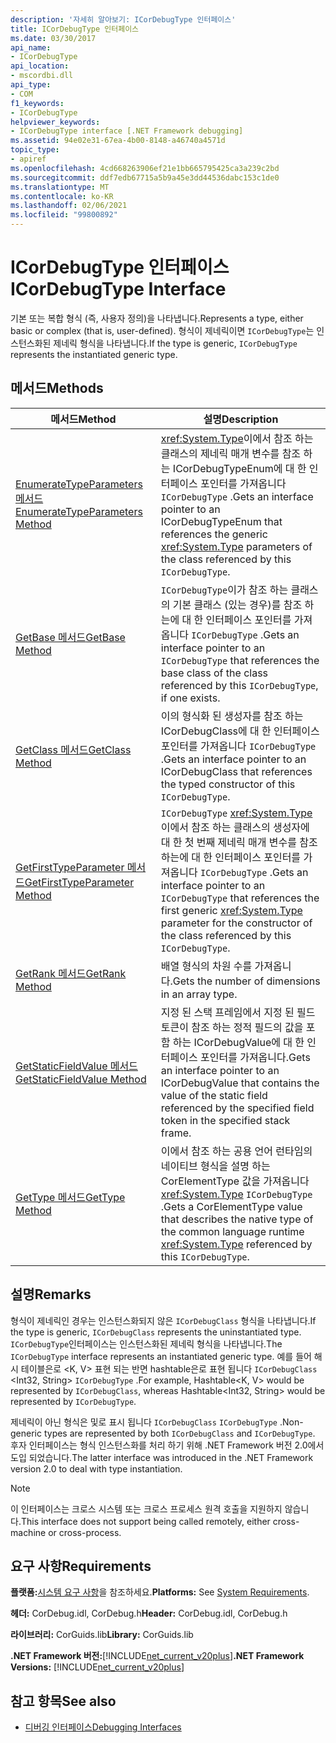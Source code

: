 ```yaml
---
description: '자세히 알아보기: ICorDebugType 인터페이스'
title: ICorDebugType 인터페이스
ms.date: 03/30/2017
api_name:
- ICorDebugType
api_location:
- mscordbi.dll
api_type:
- COM
f1_keywords:
- ICorDebugType
helpviewer_keywords:
- ICorDebugType interface [.NET Framework debugging]
ms.assetid: 94e02e31-67ea-4b00-8148-a46740a4571d
topic_type:
- apiref
ms.openlocfilehash: 4cd668263906ef21e1bb665795425ca3a239c2bd
ms.sourcegitcommit: ddf7edb67715a5b9a45e3dd44536dabc153c1de0
ms.translationtype: MT
ms.contentlocale: ko-KR
ms.lasthandoff: 02/06/2021
ms.locfileid: "99800892"
---
```

# <a name="icordebugtype-interface"></a><span data-ttu-id="f34a7-103">ICorDebugType 인터페이스</span><span class="sxs-lookup"><span data-stu-id="f34a7-103">ICorDebugType Interface</span></span>

<span data-ttu-id="f34a7-104">기본 또는 복합 형식 (즉, 사용자 정의)을 나타냅니다.</span><span class="sxs-lookup"><span data-stu-id="f34a7-104">Represents a type, either basic or complex (that is, user-defined).</span></span> <span data-ttu-id="f34a7-105">형식이 제네릭이면 `ICorDebugType`는 인스턴스화된 제네릭 형식을 나타냅니다.</span><span class="sxs-lookup"><span data-stu-id="f34a7-105">If the type is generic, `ICorDebugType` represents the instantiated generic type.</span></span>  
  
## <a name="methods"></a><span data-ttu-id="f34a7-106">메서드</span><span class="sxs-lookup"><span data-stu-id="f34a7-106">Methods</span></span>  
  
|<span data-ttu-id="f34a7-107">메서드</span><span class="sxs-lookup"><span data-stu-id="f34a7-107">Method</span></span>|<span data-ttu-id="f34a7-108">설명</span><span class="sxs-lookup"><span data-stu-id="f34a7-108">Description</span></span>|  
|------------|-----------------|  
|[<span data-ttu-id="f34a7-109">EnumerateTypeParameters 메서드</span><span class="sxs-lookup"><span data-stu-id="f34a7-109">EnumerateTypeParameters Method</span></span>](icordebugtype-enumeratetypeparameters-method.md)|<span data-ttu-id="f34a7-110"><xref:System.Type>이에서 참조 하는 클래스의 제네릭 매개 변수를 참조 하는 ICorDebugTypeEnum에 대 한 인터페이스 포인터를 가져옵니다 `ICorDebugType` .</span><span class="sxs-lookup"><span data-stu-id="f34a7-110">Gets an interface pointer to an ICorDebugTypeEnum that references the generic <xref:System.Type> parameters of the class referenced by this `ICorDebugType`.</span></span>|  
|[<span data-ttu-id="f34a7-111">GetBase 메서드</span><span class="sxs-lookup"><span data-stu-id="f34a7-111">GetBase Method</span></span>](icordebugtype-getbase-method.md)|<span data-ttu-id="f34a7-112">`ICorDebugType`이가 참조 하는 클래스의 기본 클래스 (있는 경우)를 참조 하는에 대 한 인터페이스 포인터를 가져옵니다 `ICorDebugType` .</span><span class="sxs-lookup"><span data-stu-id="f34a7-112">Gets an interface pointer to an `ICorDebugType` that references the base class of the class referenced by this `ICorDebugType`, if one exists.</span></span>|  
|[<span data-ttu-id="f34a7-113">GetClass 메서드</span><span class="sxs-lookup"><span data-stu-id="f34a7-113">GetClass Method</span></span>](icordebugtype-getclass-method.md)|<span data-ttu-id="f34a7-114">이의 형식화 된 생성자를 참조 하는 ICorDebugClass에 대 한 인터페이스 포인터를 가져옵니다 `ICorDebugType` .</span><span class="sxs-lookup"><span data-stu-id="f34a7-114">Gets an interface pointer to an ICorDebugClass that references the typed constructor of this `ICorDebugType`.</span></span>|  
|[<span data-ttu-id="f34a7-115">GetFirstTypeParameter 메서드</span><span class="sxs-lookup"><span data-stu-id="f34a7-115">GetFirstTypeParameter Method</span></span>](icordebugtype-getfirsttypeparameter-method.md)|<span data-ttu-id="f34a7-116">`ICorDebugType` <xref:System.Type> 이에서 참조 하는 클래스의 생성자에 대 한 첫 번째 제네릭 매개 변수를 참조 하는에 대 한 인터페이스 포인터를 가져옵니다 `ICorDebugType` .</span><span class="sxs-lookup"><span data-stu-id="f34a7-116">Gets an interface pointer to an `ICorDebugType` that references the first generic <xref:System.Type> parameter for the constructor of the class referenced by this `ICorDebugType`.</span></span>|  
|[<span data-ttu-id="f34a7-117">GetRank 메서드</span><span class="sxs-lookup"><span data-stu-id="f34a7-117">GetRank Method</span></span>](icordebugtype-getrank-method.md)|<span data-ttu-id="f34a7-118">배열 형식의 차원 수를 가져옵니다.</span><span class="sxs-lookup"><span data-stu-id="f34a7-118">Gets the number of dimensions in an array type.</span></span>|  
|[<span data-ttu-id="f34a7-119">GetStaticFieldValue 메서드</span><span class="sxs-lookup"><span data-stu-id="f34a7-119">GetStaticFieldValue Method</span></span>](icordebugtype-getstaticfieldvalue-method.md)|<span data-ttu-id="f34a7-120">지정 된 스택 프레임에서 지정 된 필드 토큰이 참조 하는 정적 필드의 값을 포함 하는 ICorDebugValue에 대 한 인터페이스 포인터를 가져옵니다.</span><span class="sxs-lookup"><span data-stu-id="f34a7-120">Gets an interface pointer to an ICorDebugValue that contains the value of the static field referenced by the specified field token in the specified stack frame.</span></span>|  
|[<span data-ttu-id="f34a7-121">GetType 메서드</span><span class="sxs-lookup"><span data-stu-id="f34a7-121">GetType Method</span></span>](icordebugtype-gettype-method.md)|<span data-ttu-id="f34a7-122">이에서 참조 하는 공용 언어 런타임의 네이티브 형식을 설명 하는 CorElementType 값을 가져옵니다 <xref:System.Type> `ICorDebugType` .</span><span class="sxs-lookup"><span data-stu-id="f34a7-122">Gets a CorElementType value that describes the native type of the common language runtime <xref:System.Type> referenced by this `ICorDebugType`.</span></span>|  
  
## <a name="remarks"></a><span data-ttu-id="f34a7-123">설명</span><span class="sxs-lookup"><span data-stu-id="f34a7-123">Remarks</span></span>  

 <span data-ttu-id="f34a7-124">형식이 제네릭인 경우는 인스턴스화되지 않은 `ICorDebugClass` 형식을 나타냅니다.</span><span class="sxs-lookup"><span data-stu-id="f34a7-124">If the type is generic, `ICorDebugClass` represents the uninstantiated type.</span></span> <span data-ttu-id="f34a7-125">`ICorDebugType`인터페이스는 인스턴스화된 제네릭 형식을 나타냅니다.</span><span class="sxs-lookup"><span data-stu-id="f34a7-125">The `ICorDebugType` interface represents an instantiated generic type.</span></span> <span data-ttu-id="f34a7-126">예를 들어 해시 테이블은로 \<K, V> 표현 되는 반면 hashtable은로 표현 됩니다 `ICorDebugClass` \<Int32, String> `ICorDebugType` .</span><span class="sxs-lookup"><span data-stu-id="f34a7-126">For example, Hashtable\<K, V> would be represented by `ICorDebugClass`, whereas Hashtable\<Int32, String> would be represented by `ICorDebugType`.</span></span>  
  
 <span data-ttu-id="f34a7-127">제네릭이 아닌 형식은 및로 표시 됩니다 `ICorDebugClass` `ICorDebugType` .</span><span class="sxs-lookup"><span data-stu-id="f34a7-127">Non-generic types are represented by both `ICorDebugClass` and `ICorDebugType`.</span></span> <span data-ttu-id="f34a7-128">후자 인터페이스는 형식 인스턴스화를 처리 하기 위해 .NET Framework 버전 2.0에서 도입 되었습니다.</span><span class="sxs-lookup"><span data-stu-id="f34a7-128">The latter interface was introduced in the .NET Framework version 2.0 to deal with type instantiation.</span></span>  
  
> [!NOTE]
> <span data-ttu-id="f34a7-129">이 인터페이스는 크로스 시스템 또는 크로스 프로세스 원격 호출을 지원하지 않습니다.</span><span class="sxs-lookup"><span data-stu-id="f34a7-129">This interface does not support being called remotely, either cross-machine or cross-process.</span></span>  
  
## <a name="requirements"></a><span data-ttu-id="f34a7-130">요구 사항</span><span class="sxs-lookup"><span data-stu-id="f34a7-130">Requirements</span></span>  

 <span data-ttu-id="f34a7-131">**플랫폼:**[시스템 요구 사항](../../get-started/system-requirements.md)을 참조하세요.</span><span class="sxs-lookup"><span data-stu-id="f34a7-131">**Platforms:** See [System Requirements](../../get-started/system-requirements.md).</span></span>  
  
 <span data-ttu-id="f34a7-132">**헤더:** CorDebug.idl, CorDebug.h</span><span class="sxs-lookup"><span data-stu-id="f34a7-132">**Header:** CorDebug.idl, CorDebug.h</span></span>  
  
 <span data-ttu-id="f34a7-133">**라이브러리:** CorGuids.lib</span><span class="sxs-lookup"><span data-stu-id="f34a7-133">**Library:** CorGuids.lib</span></span>  
  
 <span data-ttu-id="f34a7-134">**.NET Framework 버전:**[!INCLUDE[net_current_v20plus](../../../../includes/net-current-v20plus-md.md)]</span><span class="sxs-lookup"><span data-stu-id="f34a7-134">**.NET Framework Versions:** [!INCLUDE[net_current_v20plus](../../../../includes/net-current-v20plus-md.md)]</span></span>  
  
## <a name="see-also"></a><span data-ttu-id="f34a7-135">참고 항목</span><span class="sxs-lookup"><span data-stu-id="f34a7-135">See also</span></span>

- [<span data-ttu-id="f34a7-136">디버깅 인터페이스</span><span class="sxs-lookup"><span data-stu-id="f34a7-136">Debugging Interfaces</span></span>](debugging-interfaces.md)
